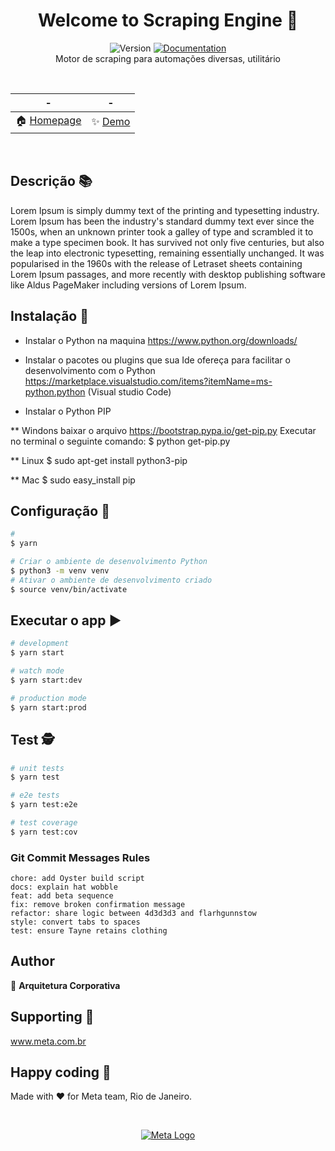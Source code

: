 
  <h1 align="center">Welcome to Scraping Engine 👋</h1>
<p align="center">
  <img alt="Version" src="https://img.shields.io/badge/version-1.0.0-blue.svg?cacheSeconds=2592000" />
  <a href="https://dev.azure.com/localiza/Arquitetura%20Corporativa/_git/Scraping%20Engine" target="_blank">
    <img alt="Documentation" src="https://img.shields.io/badge/documentation-yes-brightgreen.svg" />
  </a>
  <br/>
  Motor de scraping para automações diversas, utilitário
</p>  

  <br/>
  
   | - | - |
   | - | ------------ |
   |🏠 [Homepage](https://dev.azure.com/localiza/Arquitetura%20Corporativa/_git/Scraping%20Engine) |✨ [Demo](https://dev.azure.com/localiza/Arquitetura%20Corporativa/_git/Scraping%20Engine)|

  <br/>


## Descrição 📚

Lorem Ipsum is simply dummy text of the printing and typesetting industry. Lorem Ipsum has been the industry's standard dummy text ever since the 1500s, when an unknown printer took a galley of type and scrambled it to make a type specimen book. It has survived not only five centuries, but also the leap into electronic typesetting, remaining essentially unchanged. It was popularised in the 1960s with the release of Letraset sheets containing Lorem Ipsum passages, and more recently with desktop publishing software like Aldus PageMaker including versions of Lorem Ipsum.

## Instalação :minidisc:

 - Instalar o Python na maquina
https://www.python.org/downloads/

- Instalar o pacotes ou plugins que sua Ide ofereça para facilitar o desenvolvimento com o Python
https://marketplace.visualstudio.com/items?itemName=ms-python.python (Visual studio Code)

- Instalar o Python PIP

** Windons 
baixar o arquivo https://bootstrap.pypa.io/get-pip.py
Executar no terminal o seguinte comando:
$ python get-pip.py

** Linux 
$ sudo apt-get install python3-pip

** Mac
$ sudo easy_install pip


## Configuração :wrench:
```bash
# 
$ yarn

# Criar o ambiente de desenvolvimento Python
$ python3 -m venv venv
# Ativar o ambiente de desenvolvimento criado
$ source venv/bin/activate
```

## Executar o app ▶

```bash
# development
$ yarn start

# watch mode
$ yarn start:dev

# production mode
$ yarn start:prod
```

## Test 🕵️

```bash
# unit tests
$ yarn test

# e2e tests
$ yarn test:e2e

# test coverage
$ yarn test:cov
```


### Git Commit Messages Rules

``` 
chore: add Oyster build script
docs: explain hat wobble
feat: add beta sequence
fix: remove broken confirmation message
refactor: share logic between 4d3d3d3 and flarhgunnstow
style: convert tabs to spaces
test: ensure Tayne retains clothing
```

## Author

👤 **Arquitetura Corporativa**


## Supporting 🍻
www.meta.com.br


## Happy coding 💯
Made with ❤️ for Meta team, Rio de Janeiro.


</br>

<p align="center">
  <a href="https://www.meta.com.br/" target="blank"><img src="https://www.meta.com.br/wp-content/uploads/2019/04/logo.png" alt="Meta Logo" /></a>
</p>
